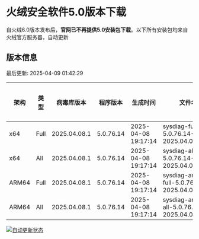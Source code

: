 # 火绒安全软件5.0版本下载 

自火绒6.0版本发布后，**官网已不再提供5.0安装包下载**。以下所有安装包均来自火绒官方服务器，自动更新

<!-- TABLE_START -->

## 版本信息

最后更新: 2025-04-09 01:42:29

| 架构    | 类型   | 病毒库版本 | 程序版本  | 生成时间 | 文件名 | 大小 | 下载链接    |
|---------|-------|------------|----------|----------|--------|------|----------|
| x64     | Full | 2025.04.08.1 | 5.0.76.14 | 2025-04-08 19:17:14 | sysdiag-full-5.0.76.14-2025.04.08.1.exe | 28.17M | [下载](https://down-tencent.huorong.cn/sysdiag-full-5.0.76.14-2025.04.08.1.exe) |
| x64     | All  | 2025.04.08.1 | 5.0.76.14 | 2025-04-08 19:17:14 | sysdiag-all-5.0.76.14-2025.04.08.1.exe | 28.17M | [下载](https://down-tencent.huorong.cn/sysdiag-all-5.0.76.14-2025.04.08.1.exe) |
| ARM64   | Full | 2025.04.08.1 | 5.0.76.14 | 2025-04-08 19:17:14 | sysdiag-arm64-full-5.0.76.14-2025.04.08.1.exe | 27.88M | [下载](https://down-tencent.huorong.cn/sysdiag-arm64-full-5.0.76.14-2025.04.08.1.exe) |
| ARM64   | All  | 2025.04.08.1 | 5.0.76.14 | 2025-04-08 19:17:14 | sysdiag-arm64-all-5.0.76.14-2025.04.08.1.exe | 27.88M | [下载](https://down-tencent.huorong.cn/sysdiag-arm64-all-5.0.76.14-2025.04.08.1.exe) |

<!-- TABLE_END -->

[![自动更新状态](https://github.com/J54264/Huorong-Version/actions/workflows/update.yml/badge.svg)](https://github.com/J54264/Huorong-Version/actions)
